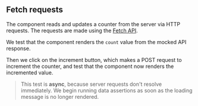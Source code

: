 ## Fetch requests

The component reads and updates a counter from the server via HTTP requests. The requests are made using the [Fetch API](https://developer.mozilla.org/en-US/docs/Web/API/Fetch_API).

We test that the component renders the `count` value from the mocked API response.

Then we click on the increment button, which makes a POST request to increment the counter, and test that the component now renders the incremented value.

> This test is **async**, because server requests don't resolve immediately. We begin running data assertions as soon as the loading message is no longer rendered.
